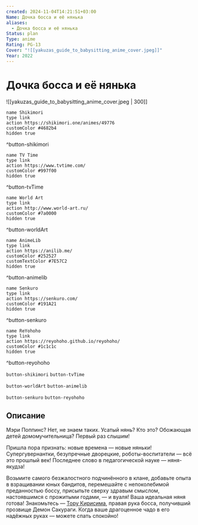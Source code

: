 ```yaml
---
created: 2024-11-04T14:21:51+03:00
Name: Дочка босса и её нянька
aliases:
  - Дочка босса и её нянька
Status: plan
Type: anime
Rating: PG-13
Cover: "![[yakuzas_guide_to_babysitting_anime_cover.jpeg]]"
Year: 2022
---
```


# Дочка босса и её нянька

![[yakuzas_guide_to_babysitting_anime_cover.jpeg | 300]]

```button
name Shikimori
type link
action https://shikimori.one/animes/49776
customColor #4682b4
hidden true
```
^button-shikimori

```button
name TV Time
type link
action https://www.tvtime.com/
customColor #997f00
hidden true
```
^button-tvTime

```button
name World Art
type link
action http://www.world-art.ru/
customColor #7a0000
hidden true
```
^button-worldArt

```button
name AnimeLib
type link
action https://anilib.me/
customColor #252527
customTextColor #7E57C2
hidden true
```
^button-animelib

```button
name Senkuro
type link
action https://senkuro.com/
customColor #191A21
hidden true
```
^button-senkuro

```button
name ReYohoho
type link
action https://reyohoho.github.io/reyohoho/
customColor #1c1c1c
hidden true
```
^button-reyohoho

`button-shikimori` `button-tvTime`

`button-worldArt` `button-animelib`

`button-senkuro` `button-reyohoho`

## Описание

Мэри Поппинс? Нет, не знаем таких. Усатый нянь? Кто это? Обожающая детей домомучительница? Первый раз слышим!

Пришла пора признать: новые времена — новые няньки! Супергувернантки, безупречные дворецкие, роботы-воспитатели — всё это прошлый век! Последнее слово в педагогической науке — няня-якудза!

Возьмите самого безжалостного подчинённого в клане, добавьте опыта в взращивании юных бандитов, перемешайте с непоколебимой преданностью боссу, присыпьте сверху здравым смыслом, настоявшимся с прожитыми годами, — и вуаля! Ваша идеальная няня готова! Знакомьтесь — [Тору Кирисима](https://shikimori.one/characters/182228-tooru-kirishima), правая рука босса, получивший прозвище Демон Сакураги. Когда ваше драгоценное чадо в его надёжных руках — можете спать спокойно!
